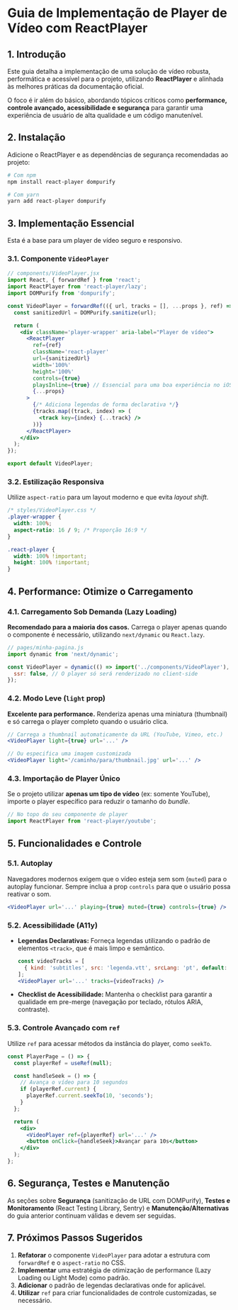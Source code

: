 # Guia de Implementação de Player de Vídeo com ReactPlayer

## 1. Introdução

Este guia detalha a implementação de uma solução de vídeo robusta, performática e acessível para o projeto, utilizando **ReactPlayer** e alinhada às melhores práticas da documentação oficial.

O foco é ir além do básico, abordando tópicos críticos como **performance, controle avançado, acessibilidade e segurança** para garantir uma experiência de usuário de alta qualidade e um código manutenível.

## 2. Instalação

Adicione o ReactPlayer e as dependências de segurança recomendadas ao projeto:

```bash
# Com npm
npm install react-player dompurify

# Com yarn
yarn add react-player dompurify
```

## 3. Implementação Essencial

Esta é a base para um player de vídeo seguro e responsivo.

### 3.1. Componente `VideoPlayer`

```jsx
// components/VideoPlayer.jsx
import React, { forwardRef } from 'react';
import ReactPlayer from 'react-player/lazy';
import DOMPurify from 'dompurify';

const VideoPlayer = forwardRef(({ url, tracks = [], ...props }, ref) => {
  const sanitizedUrl = DOMPurify.sanitize(url);

  return (
    <div className='player-wrapper' aria-label="Player de vídeo">
      <ReactPlayer
        ref={ref}
        className='react-player'
        url={sanitizedUrl}
        width='100%'
        height='100%'
        controls={true}
        playsInline={true} // Essencial para uma boa experiência no iOS
        {...props}
      >
        {/* Adiciona legendas de forma declarativa */}
        {tracks.map((track, index) => (
          <track key={index} {...track} />
        ))}
      </ReactPlayer>
    </div>
  );
});

export default VideoPlayer;
```

### 3.2. Estilização Responsiva

Utilize `aspect-ratio` para um layout moderno e que evita *layout shift*.

```css
/* styles/VideoPlayer.css */
.player-wrapper {
  width: 100%;
  aspect-ratio: 16 / 9; /* Proporção 16:9 */
}

.react-player {
  width: 100% !important;
  height: 100% !important;
}
```

## 4. Performance: Otimize o Carregamento

### 4.1. Carregamento Sob Demanda (Lazy Loading)

**Recomendado para a maioria dos casos.** Carrega o player apenas quando o componente é necessário, utilizando `next/dynamic` ou `React.lazy`.

```jsx
// pages/minha-pagina.js
import dynamic from 'next/dynamic';

const VideoPlayer = dynamic(() => import('../components/VideoPlayer'), {
  ssr: false, // O player só será renderizado no client-side
});
```

### 4.2. Modo Leve (`light` prop)

**Excelente para performance.** Renderiza apenas uma miniatura (thumbnail) e só carrega o player completo quando o usuário clica.

```jsx
// Carrega a thumbnail automaticamente da URL (YouTube, Vimeo, etc.)
<VideoPlayer light={true} url='...' />

// Ou especifica uma imagem customizada
<VideoPlayer light='/caminho/para/thumbnail.jpg' url='...' />
```

### 4.3. Importação de Player Único

Se o projeto utilizar **apenas um tipo de vídeo** (ex: somente YouTube), importe o player específico para reduzir o tamanho do *bundle*.

```jsx
// No topo do seu componente de player
import ReactPlayer from 'react-player/youtube';
```

## 5. Funcionalidades e Controle

### 5.1. Autoplay

Navegadores modernos exigem que o vídeo esteja sem som (`muted`) para o autoplay funcionar. Sempre inclua a prop `controls` para que o usuário possa reativar o som.

```jsx
<VideoPlayer url='...' playing={true} muted={true} controls={true} />
```

### 5.2. Acessibilidade (A11y)

*   **Legendas Declarativas:** Forneça legendas utilizando o padrão de elementos `<track>`, que é mais limpo e semântico.

    ```jsx
    const videoTracks = [
      { kind: 'subtitles', src: 'legenda.vtt', srcLang: 'pt', default: true }
    ];
    <VideoPlayer url='...' tracks={videoTracks} />
    ```
*   **Checklist de Acessibilidade:** Mantenha o checklist para garantir a qualidade em pre-merge (navegação por teclado, rótulos ARIA, contraste).

### 5.3. Controle Avançado com `ref`

Utilize `ref` para acessar métodos da instância do player, como `seekTo`.

```jsx
const PlayerPage = () => {
  const playerRef = useRef(null);

  const handleSeek = () => {
    // Avança o vídeo para 10 segundos
    if (playerRef.current) {
      playerRef.current.seekTo(10, 'seconds');
    }
  };

  return (
    <div>
      <VideoPlayer ref={playerRef} url='...' />
      <button onClick={handleSeek}>Avançar para 10s</button>
    </div>
  );
};
```

## 6. Segurança, Testes e Manutenção

As seções sobre **Segurança** (sanitização de URL com DOMPurify), **Testes e Monitoramento** (React Testing Library, Sentry) e **Manutenção/Alternativas** do guia anterior continuam válidas e devem ser seguidas.

## 7. Próximos Passos Sugeridos

1.  **Refatorar** o componente `VideoPlayer` para adotar a estrutura com `forwardRef` e o `aspect-ratio` no CSS.
2.  **Implementar** uma estratégia de otimização de performance (Lazy Loading ou Light Mode) como padrão.
3.  **Adicionar** o padrão de legendas declarativas onde for aplicável.
4.  **Utilizar** `ref` para criar funcionalidades de controle customizadas, se necessário.
